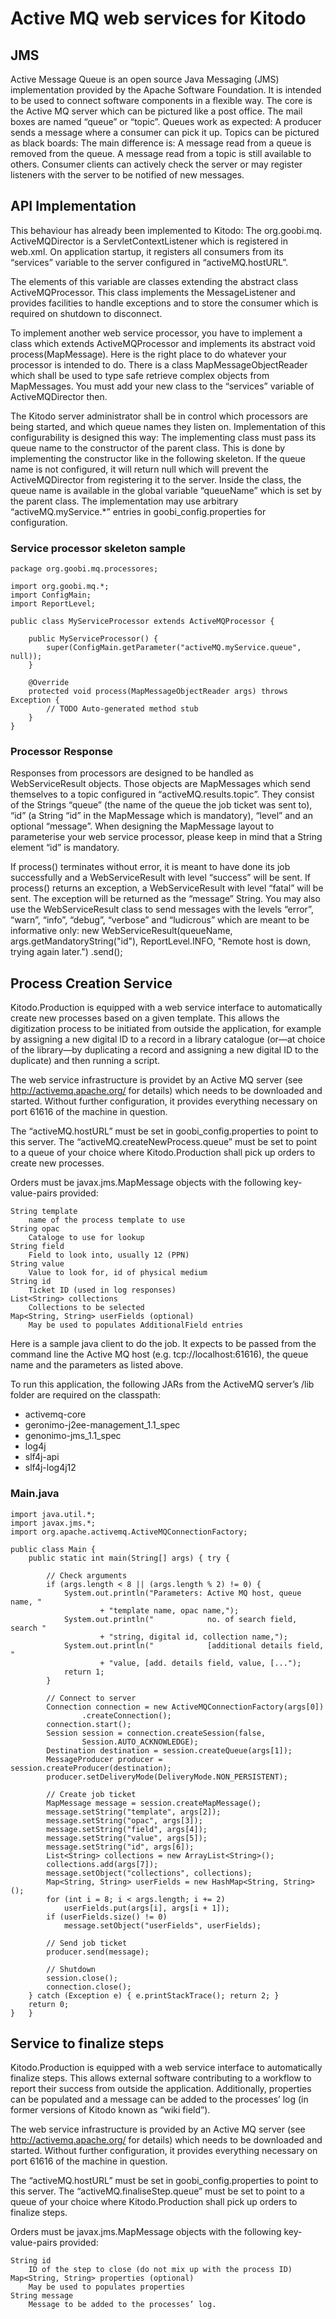 Active MQ web services for Kitodo
=================================

JMS
---

Active Message Queue is an open source Java Messaging (JMS) implementation
provided by the Apache Software Foundation. It is intended to be used to
connect software components in a flexible way. The core is the Active MQ
server which can be pictured like a post office. The mail boxes are named
“queue” or “topic”. Queues work as expected: A producer sends a message where
a consumer can pick it up. Topics can be pictured as black boards: The main
difference is: A message read from a queue is removed from the queue. A message
read from a topic is still available to others. Consumer clients can actively
check the server or may register listeners with the server to be notified of
new messages.

API Implementation
------------------

This behaviour has already been implemented to Kitodo: The org.goobi.mq.
ActiveMQDirector is a ServletContextListener which is registered in web.xml.
On application startup, it registers all consumers from its “services” variable
to the server configured in “activeMQ.hostURL”.

The elements of this variable are classes extending the abstract class
ActiveMQProcessor. This class implements the MessageListener and provides
facilities to handle exceptions and to store the consumer which is required on
shutdown to disconnect.

To implement another web service processor, you have to implement a class which
extends ActiveMQProcessor and implements its abstract void process(MapMessage).
Here is the right place to do whatever your processor is intended to do. There
is a class MapMessageObjectReader which shall be used to type safe retrieve
complex objects from MapMessages. You must add your new class to the “services”
variable of ActiveMQDirector then.

The Kitodo server administrator shall be in control which processors are being
started, and which queue names they listen on. Implementation of this
configurability is designed this way: The implementing class must pass its
queue name to the constructor of the parent class. This is done by implementing
the constructor like in the following skeleton. If the queue name is not
configured, it will return null which will prevent the ActiveMQDirector from
registering it to the server. Inside the class, the queue name is available in
the global variable “queueName” which is set by the parent class.  The
implementation may use arbitrary “activeMQ.myService.*” entries in
goobi_config.properties for configuration.

### Service processor skeleton sample

	package org.goobi.mq.processores;

	import org.goobi.mq.*;
	import ConfigMain;
	import ReportLevel;

	public class MyServiceProcessor extends ActiveMQProcessor {

		public MyServiceProcessor() {
			super(ConfigMain.getParameter("activeMQ.myService.queue", null));
		}

		@Override
		protected void process(MapMessageObjectReader args) throws Exception {
			// TODO Auto-generated method stub
		}
	}

### Processor Response

Responses from processors are designed to be handled as WebServiceResult
objects. Those objects are MapMessages which send themselves to a topic
configured in “activeMQ.results.topic”. They consist of the Strings “queue”
(the name of the queue the job ticket was sent to), “id” (a String “id” in
the MapMessage which is mandatory), “level” and an optional “message”. When
designing the MapMessage layout to parameterise your web service processor,
please keep in mind that a String element “id” is mandatory.

If process() terminates without error, it is meant to have done its job
successfully and a WebServiceResult with level “success” will be sent. If
process() returns an exception, a WebServiceResult with level “fatal” will be
sent. The exception will be returned as the “message” String. You may also use
the WebServiceResult class to send messages with the levels “error”, “warn”,
“info”, “debug”, “verbose” and “ludicrous” which are meant to be informative
only:
        new WebServiceResult(queueName, args.getMandatoryString("id"),
                ReportLevel.INFO, "Remote host is down, trying again later.")
                .send();

Process Creation Service
------------------------

Kitodo.Production is equipped with a web service interface to automatically
create new processes based on a given template. This allows the digitization
process to be initiated from outside the application, for example by assigning
a new digital ID to a record in a library catalogue (or—at choice of the
library—by duplicating a record and assigning a new digital ID to the
duplicate) and then running a script.

The web service infrastructure is providet by an Active MQ server (see
http://activemq.apache.org/ for details) which needs to be downloaded and
started. Without further configuration, it provides everything necessary on
port 61616 of the machine in question.

The “activeMQ.hostURL” must be set in goobi_config.properties to point to this
server. The “activeMQ.createNewProcess.queue” must be set to point to a queue
of your choice where Kitodo.Production shall pick up orders to create new
processes.

Orders must be javax.jms.MapMessage objects with the following key-value-pairs
provided:

	String template
		name of the process template to use
	String opac
		Cataloge to use for lookup
	String field
		Field to look into, usually 12 (PPN)
	String value
		Value to look for, id of physical medium
	String id
		Ticket ID (used in log responses)
	List<String> collections
		Collections to be selected
	Map<String, String> userFields (optional)
		May be used to populates AdditionalField entries

Here is a sample java client to do the job. It expects to be passed from the
command line the Active MQ host (e.g. tcp://localhost:61616), the queue name
and the parameters as listed above.

To run this application, the following JARs from the ActiveMQ server’s /lib
folder are required on the classpath:

* activemq-core
* geronimo-j2ee-management_1.1_spec
* genonimo-jms_1.1_spec
* log4j
* slf4j-api
* slf4j-log4j12

### Main.java

	import java.util.*;
	import javax.jms.*;
	import org.apache.activemq.ActiveMQConnectionFactory;

	public class Main {
		public static int main(String[] args) { try {

			// Check arguments
			if (args.length < 8 || (args.length % 2) != 0) {
				System.out.println("Parameters: Active MQ host, queue name, "
						+ "template name, opac name,");
				System.out.println("            no. of search field, search "
						+ "string, digital id, collection name,");
				System.out.println("            [additional details field, "
						+ "value, [add. details field, value, [...");
				return 1;
			}

			// Connect to server
			Connection connection = new ActiveMQConnectionFactory(args[0])
					.createConnection();
			connection.start();
			Session session = connection.createSession(false,
					Session.AUTO_ACKNOWLEDGE);
			Destination destination = session.createQueue(args[1]);
			MessageProducer producer = session.createProducer(destination);
			producer.setDeliveryMode(DeliveryMode.NON_PERSISTENT);

			// Create job ticket
			MapMessage message = session.createMapMessage();
			message.setString("template", args[2]);
			message.setString("opac", args[3]);
			message.setString("field", args[4]);
			message.setString("value", args[5]);
			message.setString("id", args[6]);
			List<String> collections = new ArrayList<String>();
			collections.add(args[7]);
			message.setObject("collections", collections);
			Map<String, String> userFields = new HashMap<String, String>();
			for (int i = 8; i < args.length; i += 2)
				userFields.put(args[i], args[i + 1]);
			if (userFields.size() != 0)
				message.setObject("userFields", userFields);

			// Send job ticket
			producer.send(message);

			// Shutdown
			session.close();
			connection.close();
		} catch (Exception e) {	e.printStackTrace(); return 2; }
		return 0;
	}	}


Service to finalize steps
-------------------------

Kitodo.Production is equipped with a web service interface to automatically
finalize steps. This allows external software contributing to a workflow to
report their success from outside the application. Additionally, properties
can be populated and a message can be added to the processes’ log (in former
versions of Kitodo known as “wiki field”).

The web service infrastructure is provided by an Active MQ server (see
http://activemq.apache.org/ for details) which needs to be downloaded and
started. Without further configuration, it provides everything necessary on
port 61616 of the machine in question.

The “activeMQ.hostURL” must be set in goobi_config.properties to point to this
server. The “activeMQ.finaliseStep.queue” must be set to point to a queue
of your choice where Kitodo.Production shall pick up orders to finalize steps.

Orders must be javax.jms.MapMessage objects with the following key-value-pairs
provided:

	String id
		ID of the step to close (do not mix up with the process ID)
	Map<String, String> properties (optional)
		May be used to populates properties
	String message
		Message to be added to the processes’ log.

